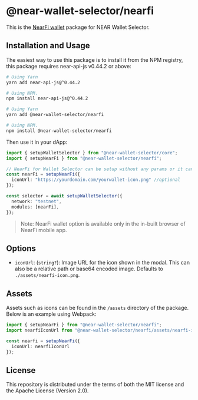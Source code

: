 # @near-wallet-selector/nearfi

This is the [NearFi wallet](https://nearfi.finance) package for NEAR Wallet Selector.

## Installation and Usage

The easiest way to use this package is to install it from the NPM registry, this package requires near-api-js v0.44.2 or above:

```bash
# Using Yarn
yarn add near-api-js@^0.44.2

# Using NPM.
npm install near-api-js@^0.44.2
```

```bash
# Using Yarn
yarn add @near-wallet-selector/nearfi

# Using NPM.
npm install @near-wallet-selector/nearfi
```

Then use it in your dApp:

```ts
import { setupWalletSelector } from "@near-wallet-selector/core";
import { setupNearFi } from "@near-wallet-selector/nearfi";

// NearFi for Wallet Selector can be setup without any params or it can take one optional param.
const nearFi = setupNearFi({
  iconUrl: "https://yourdomain.com/yourwallet-icon.png" //optional
});

const selector = await setupWalletSelector({
  network: "testnet",
  modules: [nearFi],
});
```

> Note: NearFi wallet option is available only in the in-built browser of NearFi mobile app. 


## Options

- `iconUrl`: (`string?`): Image URL for the icon shown in the modal. This can also be a relative path or base64 encoded image. Defaults to `./assets/nearfi-icon.png`.

## Assets

Assets such as icons can be found in the `/assets` directory of the package. Below is an example using Webpack:

```ts
import { setupNearFi } from "@near-wallet-selector/nearfi";
import nearfiIconUrl from "@near-wallet-selector/nearfi/assets/nearfi-icon.png";

const nearfi = setupNearFi({
  iconUrl: nearfiIconUrl
});
```

## License

This repository is distributed under the terms of both the MIT license and the Apache License (Version 2.0).
